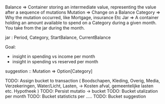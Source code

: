 

Balance => Container storing an intermediate value, representing the value after a sequence of mutations
Mutation => Change on a Balance
Category => Why the mutation occurred, like Mortgage, insurance Etc
Jar => A container holding an amount available to spend on a Category during a given month. You take from the jar during the month.

jar : Period, Category, StartBalance, CurrentBalance

Goal:
- insight in spending vs income per month
- insight in spending vs reserved per month


suggestion :: Mutation => Option[Category]

 TODO: Assign bucket to transaction
        (
            Boodschapen,
            Kleding,
            Overig,
            Media,
            Verzekeringen,
            Water/Licht,
            Lasten, -> Kosten afval, gemeentelijke lasten etc.
            Hypotheek
        )
 TODO: Persist mutatio -> bucket
 TODO: Bucket utalization per month
 TODO: Bucket statisticts per .....
 TODO: Bucket suggestion